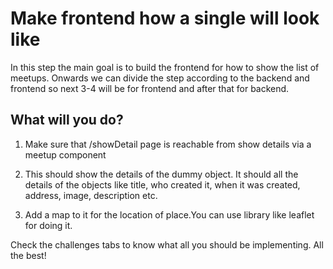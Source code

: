 # Make frontend how a single will look like

In this step the main goal is to build the frontend for how to show the list of meetups. Onwards we can divide the step according to the backend and frontend so next 3-4 will be for frontend and after that for backend.

## What will you do?

1. Make sure that /showDetail page is reachable from show details via a meetup component

2. This should show the details of the dummy object. It should all the details of the objects like title, who created it, when it was created, address, image, description etc.

3. Add a map to it for the location of place.You can use library like leaflet for doing it.

Check the challenges tabs to know what all you should be implementing. All the best!
